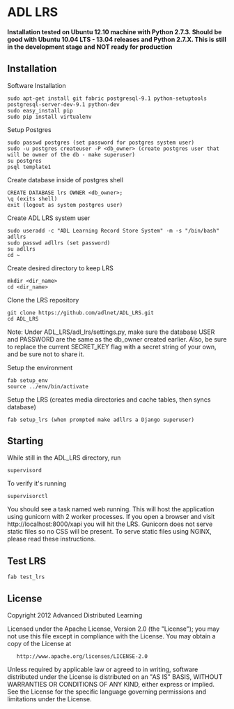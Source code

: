# ADL LRS 

#### Installation tested on Ubuntu 12.10 machine with Python 2.7.3. Should be good with Ubuntu 10.04 LTS - 13.04 releases and Python 2.7.X. This is still in the development stage and NOT ready for production

## Installation

Software Installation

    sudo apt-get install git fabric postgresql-9.1 python-setuptools postgresql-server-dev-9.1 python-dev
    sudo easy_install pip
    sudo pip install virtualenv

Setup Postgres

    sudo passwd postgres (set password for postgres system user)
    sudo -u postgres createuser -P <db_owner> (create postgres user that will be owner of the db - make superuser)
    su postgres
    psql template1
    
Create database inside of postgres shell

    CREATE DATABASE lrs OWNER <db_owner>;
    \q (exits shell)
    exit (logout as system postgres user)
    
Create ADL LRS system user

    sudo useradd -c "ADL Learning Record Store System" -m -s "/bin/bash" adllrs
    sudo passwd adllrs (set password)
    su adllrs
    cd ~
    
Create desired directory to keep LRS

    mkdir <dir_name>
    cd <dir_name>
    
Clone the LRS repository

    git clone https://github.com/adlnet/ADL_LRS.git
    cd ADL_LRS
    
Note: Under ADL_LRS/adl_lrs/settings.py, make sure the database USER and PASSWORD are the same as the db_owner created
earlier. Also, be sure to replace the current SECRET_KEY flag with a secret string of your own, and be sure not to share it.

Setup the environment

    fab setup_env
    source ../env/bin/activate 
    
Setup the LRS (creates media directories and cache tables, then syncs database)

    fab setup_lrs (when prompted make adllrs a Django superuser)

## Starting
While still in the ADL_LRS directory, run

    supervisord

To verify it's running

    supervisorctl

You should see a task named web running. This will host the application using gunicorn with 2 worker processes.
If you open a browser and visit http://localhost:8000/xapi you will hit the LRS. Gunicorn does not serve static files
so no CSS will be present. To serve static files using NGINX, please read these instructions.

## Test LRS
    
    fab test_lrs

## License
   Copyright 2012 Advanced Distributed Learning

   Licensed under the Apache License, Version 2.0 (the "License");
   you may not use this file except in compliance with the License.
   You may obtain a copy of the License at

       http://www.apache.org/licenses/LICENSE-2.0

   Unless required by applicable law or agreed to in writing, software
   distributed under the License is distributed on an "AS IS" BASIS,
   WITHOUT WARRANTIES OR CONDITIONS OF ANY KIND, either express or implied.
   See the License for the specific language governing permissions and
   limitations under the License.
